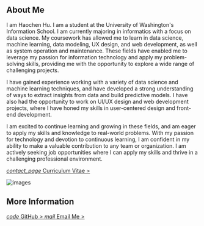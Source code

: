 

## About Me
I am <span class="notranslate">Haochen Hu</span>. I am a student at the University of Washington's Information School. I am currently majoring in informatics with a focus on data science. My coursework has allowed me to learn in data science, machine learning, data modeling, UX design, and web development, as well as system operation and maintenance. These fields have enabled me to leverage my passion for information technology and apply my problem-solving skills, providing me with the opportunity to explore a wide range of challenging projects.

I have gained experience working with a variety of data science and machine learning techniques, and have developed a strong understanding of ways to extract insights from data and build predictive models. I have also had the opportunity to work on UI/UX design and web development projects, where I have honed my skills in user-centered design and front-end development.

I am excited to continue learning and growing in these fields, and am eager to apply my skills and knowledge to real-world problems. With my passion for technology and devotion to continuous learning, I am confident in my ability to make a valuable contribution to any team or organization. I am actively seeking job opportunities where I can apply my skills and thrive in a challenging professional environment.

<a href="/cv">
<i class="material-icons notranslate">contact_page</i> 
Curriculum Vitae > 
</a> 

<img class="img" id="auto-change-image" alt="images"
      src="{{ site.baseurl }}/assets/images/slides/photo-1496096265110-f83ad7f96608.png">

## More Information

<a href="https://github.com/HaochenH" target="_blank">
<i class="material-icons notranslate">code</i> 
GitHub >
</a>

<a class="email" href="mailto:haochh@yahoo.com">
<i class="material-icons notranslate">mail</i> 
Email Me >
</a>
